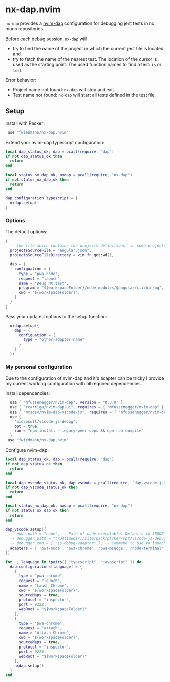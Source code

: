 # nx-dap.nvim

`nx-dap` provides a [nvim-dap](https://github.com/mfussenegger/nvim-dap) configuration for debugging jest tests in nx mono repositories.

Before each debug session, `nx-dap` will

- try to find the name of the project in which the current jest file is located and
- try to fetch the name of the nearest test.
  The location of the cursor is used as the starting point.
  The used function names to find a test: `is` or `test`

Error behavior:

- Project name not found: `nx-dap` will stop and exit.
- Test name not found: `nx-dap` will start all tests defined in the test file.

## Setup

Install with Packer:

```lua
 use "fwiedmann/nx-dap.nvim"
```

Extend your nvim-dap typescript configuration:

```lua
local dap_status_ok, dap = pcall(require, "dap")
if not dap_status_ok then
  return
end

local status_nx_dap_ok, nxdap = pcall(require, "nx-dap")
if not status_nx_dap_ok then
  return
end

dap.configuration.typescript = {
  nxdap.setup()
}
```

### Options

The default options:

```lua
{
  -- the file which contains the projects definitions, in some projects it will be the workspace.json
  projectsSourceFile = "angular.json",
  projectsSourceFileDirectory = vim.fn.getcwd(),

  dap = {
    configuation = {
      type = "pwa-node",
      request = "launch",
      name = "Deug NX test",
      program = "${workspaceFolder}/node_modules/@angular/cli/bin/ng",
      cwd = "${workspaceFolder}",
    }
  }
}
```

Pass your updated options to the setup function:

```lua
  nxdap.setup({
    dap = {
      configuation = {
        type = "other-adapter-name"
      }
    }
  })
```

### My personal configuration

Due to the configuration of nvim-dap and it's adapter can be tricky I provide my current working configuration with all required dependencies.

Install dependencies:

```lua
  use { "mfussenegger/nvim-dap", version = "0.3.0" }
  use { "rcarriga/nvim-dap-ui", requires = { "mfussenegger/nvim-dap" } }
  use { "mxsdev/nvim-dap-vscode-js", requires = { "mfussenegger/nvim-dap" } }
  use {
    "microsoft/vscode-js-debug",
    opt = true,
    run = "npm install --legacy-peer-deps && npm run compile"
  }
 use "fwiedmann/nx-dap.nvim"
```

Configure nvim-dap:

```lua
local dap_status_ok, dap = pcall(require, "dap")
if not dap_status_ok then
  return
end

local dap_vscode_status_ok, dap_vscode = pcall(require, "dap-vscode-js")
if not dap_vscode_status_ok then
  return
end

local status_nx_dap_ok, nxdap = pcall(require, "nx-dap")
if not status_nx_dap_ok then
  return
end

dap_vscode.setup({
  -- node_path = "node", -- Path of node executable. Defaults to $NODE_PATH, and then "node"
  -- debugger_path = "(runtimedir)/site/pack/packer/opt/vscode-js-debug", -- Path to vscode-js-debug installation.
  -- debugger_cmd = { "js-debug-adapter" }, -- Command to use to launch the debug server. Takes precedence over `node_path` and `debugger_path`.
  adapters = { 'pwa-node', 'pwa-chrome', 'pwa-msedge', 'node-terminal', 'pwa-extensionHost' }, -- which adapters to register in nvim-dap
})

for _, language in ipairs({ "typescript", "javascript" }) do
  dap.configurations[language] = {
    {
      type = "pwa-chrome",
      request = "launch",
      name = "Lauch Chrome",
      cwd = "${workspaceFolder}",
      sourceMaps = true,
      protocol = "inspector",
      port = 9222,
      webRoot = "${workspaceFolder}"
    },
    {
      type = "pwa-chrome",
      request = "attach",
      name = "Attach Chrome",
      cwd = "${workspaceFolder}",
      sourceMaps = true,
      protocol = "inspector",
      port = 9222,
      webRoot = "${workspaceFolder}"
    },
    nxdap.setup()
  }
end
```

